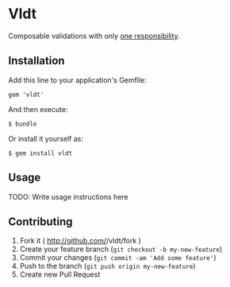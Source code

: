 # Vldt

Composable validations with only [one responsibility](http://en.wikipedia.org/wiki/Single_responsibility_principle).

## Installation

Add this line to your application's Gemfile:

    gem 'vldt'

And then execute:

    $ bundle

Or install it yourself as:

    $ gem install vldt

## Usage

TODO: Write usage instructions here

## Contributing

1. Fork it ( http://github.com/<my-github-username>/vldt/fork )
2. Create your feature branch (`git checkout -b my-new-feature`)
3. Commit your changes (`git commit -am 'Add some feature'`)
4. Push to the branch (`git push origin my-new-feature`)
5. Create new Pull Request
